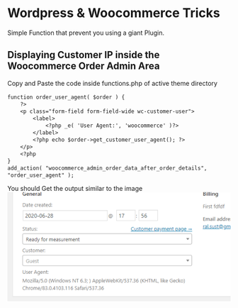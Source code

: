 # Wordpress & Woocommerce Tricks
Simple Function that prevent you using a giant Plugin.
## Displaying Customer IP inside the Woocommerce Order Admin Area
Copy and Paste the code inside functions.php of active theme directory 
```
function order_user_agent( $order ) {
    ?>
	<p class="form-field form-field-wide wc-customer-user">
	    <label>
	        <?php _e( 'User Agent:', 'woocommerce' )?>
	    </label>
	    <?php echo $order->get_customer_user_agent(); ?>
	</p>
	<?php
}
add_action( "woocommerce_admin_order_data_after_order_details", "order_user_agent" );
```
You should Get the output similar to the image 
![User Aegent Image](https://github.com/robiulawal40/wp_wc_tricks/blob/master/Edit_order_%E2%80%B9_Test_%E2%80%94_WordPress.png) 

